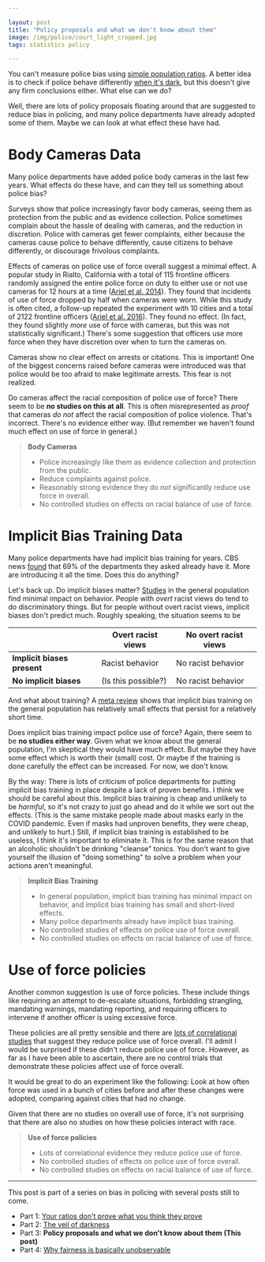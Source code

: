 ```yaml
---

layout: post
title: "Policy proposals and what we don't know about them"
image: /img/police/court_light_cropped.jpg
tags: statistics policy

---
```


You can't measure police bias using [simple population ratios](https://dynomight.net/2020/10/08/police-violence-your-ratios-dont-prove-what-you-think-they-prove/). A better idea is to check if police behave differently [when it's dark](https://dynomight.net/2020/10/12/police-violence-the-veil-of-darkness/), but this doesn't give any firm conclusions either. What else can we do?

Well, there are lots of policy proposals floating around that are suggested to reduce bias in policing, and many police departments have already adopted some of them. Maybe we can look at what effect these have had.

# Body Cameras Data

Many police departments have added police body cameras in the last few years. What effects do these have, and can they tell us something about police bias?

Surveys show that police increasingly favor body cameras, seeing them as protection from the public and as evidence collection. Police sometimes complain about the hassle of dealing with cameras, and the reduction in discretion. Police with cameras get fewer complaints, either because the cameras cause police to behave differently, cause citizens to behave differently, or discourage frivolous complaints.

Effects of cameras on police use of force overall suggest a minimal effect. A popular study in Rialto, California with a total of 115 frontline officers randomly assigned the entire police force on duty to either use or not use cameras for 12 hours at a time ([Ariel et al. 2014](https://link.springer.com/article/10.1007/s10940-014-9236-3)). They found that incidents of use of force dropped by half when cameras were worn. While this study is often cited, a follow-up repeated the experiment with 10 cities and a total of 2122 frontline officers ([Ariel et al. 2016](https://link.springer.com/article/10.1007/s11292-016-9261-3)). They found no effect. (In fact, they found slightly *more* use of force with cameras, but this was not statistically significant.) There's some suggestion that officers use more force when they have discretion over when to turn the cameras on.

Cameras show no clear effect on arrests or citations. This is important! One of the biggest concerns raised before cameras were introduced was that police would be too afraid to make legitimate arrests. This fear is not realized.

Do cameras affect the racial composition of police use of force? There seem to be **no studies on this at all**. This is often misrepresented as *proof* that cameras *do not* affect the racial composition of police violence. That's incorrect. There's no evidence either way. (But remember we haven't found much effect on use of force in general.)

> **Body Cameras**
> * Police increasingly like them as evidence collection and protection from the public.
> * Reduce complaints against police.
> * Reasonably strong evidence they do *not* significantly reduce use force in overall.
> * No controlled studies on effects on racial balance of use of force.

# Implicit Bias Training Data

Many police departments have had implicit bias training for years. CBS news [found](https://www.cbsnews.com/news/racial-bias-training-de-escalation-training-policing-in-america/) that 69% of the departments they asked already have it. More are introducing it all the time. Does this do anything?

Let's back up. Do implicit biases matter? [Studies](http://www.dolanconsultinggroup.com/wp-content/uploads/2016/05/Dolan-Consulting-Group-Dr.-Johnson-Implicit-Bias-Research-Brief.pdf) in the general population find minimal impact on behavior.  People with *overt* racist views do tend to do discriminatory things. But for people without overt racist views, implicit biases don't predict much. Roughly speaking, the situation seems to be

||Overt racist views| No overt racist views|
|-|-|-|
|**Implicit biases present**|Racist behavior|No racist behavior|
|**No implicit biases**|(Is this possible?)|No racist behavior|


And what about training? A [meta review](https://www.gwern.net/docs/psychology/2019-forscher.pdf) shows that implicit bias training on the general population has relatively small effects that persist for a relatively short time.

Does implicit bias training impact police use of force? Again, there seem to be **no studies either way**. Given what we know about the general population, I'm skeptical they would have much effect. But maybe they have some effect which is worth their (small) cost. Or maybe if the training is done carefully the effect can be increased. For now, we don't know.

By the way: There is lots of criticism of police departments for putting implicit bias training in place despite a lack of proven benefits. I think we should be careful about this. Implicit bias training is cheap and unlikely to be *harmful*, so it's not crazy to just go ahead and do it while we sort out the effects. (This is the same mistake people made about masks early in the COVID pandemic. Even if masks had unproven benefits, they were cheap, and unlikely to hurt.) Still, if implicit bias training is established to be useless, I think it's important to eliminate it. This is for the same reason that an alcoholic shouldn't be drinking "cleanse" tonics. You don't want to give yourself the illusion of "doing something" to solve a problem when your actions aren't meaningful.

> **Implicit Bias Training**
> * In general population, implicit bias training has minimal impact on behavior, and implicit bias training has small and short-lived effects.
> * Many police departments already have implicit bias training.
> * No controlled studies of effects on police use of force overall.
> * No controlled studies on effects on racial balance of use of force.

# Use of force policies

Another common suggestion is use of force policies. These include things like requiring an attempt to de-escalate situations, forbidding strangling, mandating warnings, mandating reporting, and requiring officers to intervene if another officer is using excessive force.

These policies are all pretty sensible and there are [lots of correlational studies](https://useofforceproject.org/#analysis) that suggest they reduce police use of force overall. I'll admit I would be surprised if these didn't reduce police use of force. However, as far as I have been able to ascertain, there are no control trials that demonstrate these policies affect use of force overall.

It would be great to do an experiment like the following: Look at how often force was used in a bunch of cities before and after these changes were adopted, comparing against cities that had no change.

Given that there are no studies on overall use of force, it's not surprising that there are also no studies on how these policies interact with race.

> **Use of force policies**
> * Lots of correlational evidence they reduce police use of force.
> * No controlled studies of effects on police use of force overall.
> * No controlled studies on effects on racial balance of use of force.

---

This post is part of a series on bias in policing with several posts still to come.
* Part 1: [Your ratios don't prove what you think they prove](https://dynomight.net/2020/10/08/police-violence-your-ratios-dont-prove-what-you-think-they-prove/) 
* Part 2: [The veil of darkness](https://dynomight.net/2020/10/12/police-violence-the-veil-of-darkness/)
* Part 3: **Policy proposals and what we don't know about them (This post)**
* Part 4: [Why fairness is basically unobservable](https://dynomight.net/2020/11/23/police-violence-why-fairness-is-basically-unobservable/)
